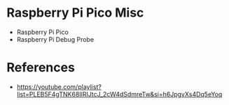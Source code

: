 # Raspberry Pi Pico Misc 

- Raspberry Pi Pico
- Raspberry Pi Debug Probe

# References
- https://youtube.com/playlist?list=PLEB5F4gTNK68IlRIJtcJ_2cW4dSdmreTw&si=h6JpgvXs4Dq5eYoq
